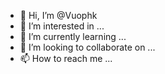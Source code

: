 - 👋 Hi, I’m @Vuophk
- 👀 I’m interested in ...
- 🌱 I’m currently learning ...
- 💞️ I’m looking to collaborate on ...
- 📫 How to reach me ...

<!---
Vuophk/Vuophk is a ✨ special ✨ repository because its `README.md` (this file) appears on your GitHub profile.
You can click the Preview link to take a look at your changes.
--->
